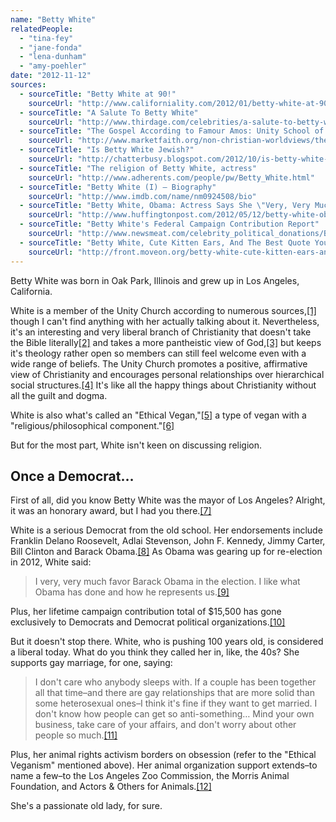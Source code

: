 ```yaml
---
name: "Betty White"
relatedPeople:
  - "tina-fey"
  - "jane-fonda"
  - "lena-dunham"
  - "amy-poehler"
date: "2012-11-12"
sources:
  - sourceTitle: "Betty White at 90!"
    sourceUrl: "http://www.californiality.com/2012/01/betty-white-at-90.html"
  - sourceTitle: "A Salute To Betty White"
    sourceUrl: "http://www.thirdage.com/celebrities/a-salute-to-betty-white"
  - sourceTitle: "The Gospel According to Famour Amos: Unity School of Christianity"
    sourceUrl: "http://www.marketfaith.org/non-christian-worldviews/the-gospel-according-to-famous-amos-unity-school-of-christianity/"
  - sourceTitle: "Is Betty White Jewish?"
    sourceUrl: "http://chatterbusy.blogspot.com/2012/10/is-betty-white-jewish.html"
  - sourceTitle: "The religion of Betty White, actress"
    sourceUrl: "http://www.adherents.com/people/pw/Betty_White.html"
  - sourceTitle: "Betty White (I) – Biography"
    sourceUrl: "http://www.imdb.com/name/nm0924508/bio"
  - sourceTitle: "Betty White, Obama: Actress Says She \"Very, Very Much Favors\" The Incumbent"
    sourceUrl: "http://www.huffingtonpost.com/2012/05/12/betty-white-obama-endorsement_n_1511526.html"
  - sourceTitle: "Betty White's Federal Campaign Contribution Report"
    sourceUrl: "http://www.newsmeat.com/celebrity_political_donations/Betty_White.php"
  - sourceTitle: "Betty White, Cute Kitten Ears, And The Best Quote You Can Share Today."
    sourceUrl: "http://front.moveon.org/betty-white-cute-kitten-ears-and-the-best-quote-you-can-share-today/"
---
```


Betty White was born in Oak Park, Illinois and grew up in Los Angeles, California.

White is a member of the Unity Church according to numerous sources,<a class="source-citation" href="#http://www.californiality.com/2012/01/betty-white-at-90.html" title="Betty White at 90!">[1]</a> though I can't find anything with her actually talking about it. Nevertheless, it's an interesting and very liberal branch of Christianity that doesn't take the Bible literally<a class="source-citation" href="#http://www.thirdage.com/celebrities/a-salute-to-betty-white" title="A Salute To Betty White">[2]</a> and takes a more pantheistic view of God,<a class="source-citation" href="#http://www.marketfaith.org/non-christian-worldviews/the-gospel-according-to-famous-amos-unity-school-of-christianity/" title="The Gospel According to Famour Amos: Unity School of Christianity">[3]</a> but keeps it's theology rather open so members can still feel welcome even with a wide range of beliefs. The Unity Church promotes a positive, affirmative view of Christianity and encourages personal relationships over hierarchical social structures.<a class="source-citation" href="#http://chatterbusy.blogspot.com/2012/10/is-betty-white-jewish.html" title="Is Betty White Jewish?">[4]</a> It's like all the happy things about Christianity without all the guilt and dogma.

White is also what's called an "Ethical Vegan,"<a class="source-citation" href="#http://www.adherents.com/people/pw/Betty_White.html" title="The religion of Betty White, actress">[5]</a> a type of vegan with a "religious/philosophical component."<a class="source-citation" href="#http://www.adherents.com/people/pw/Betty_White.html" title="The religion of Betty White, actress">[6]</a>

But for the most part, White isn't keen on discussing religion.


## Once a Democrat…

First of all, did you know Betty White was the mayor of Los Angeles? Alright, it was an honorary award, but I had you there.<a class="source-citation" href="#http://www.thirdage.com/celebrities/a-salute-to-betty-white" title="A Salute To Betty White">[7]</a>

White is a serious Democrat from the old school. Her endorsements include Franklin Delano Roosevelt, Adlai Stevenson, John F. Kennedy, Jimmy Carter, Bill Clinton and Barack Obama.<a class="source-citation" href="#http://www.imdb.com/name/nm0924508/bio" title="Betty White (I) – Biography">[8]</a> As Obama was gearing up for re-election in 2012, White said:

>I very, very much favor Barack Obama in the election. I like what Obama has done and how he represents us.<a class="source-citation" href="#http://www.huffingtonpost.com/2012/05/12/betty-white-obama-endorsement_n_1511526.html" title="Betty White, Obama: Actress Says She &quot;Very, Very Much Favors&quot; The Incumbent">[9]</a>

Plus, her lifetime campaign contribution total of $15,500 has gone exclusively to Democrats and Democrat political organizations.<a class="source-citation" href="#http://www.newsmeat.com/celebrity_political_donations/Betty_White.php" title="Betty White&apos;s Federal Campaign Contribution Report">[10]</a>

But it doesn't stop there. White, who is pushing 100 years old, is considered a liberal today. What do you think they called her in, like, the 40s? She supports gay marriage, for one, saying:

>I don't care who anybody sleeps with. If a couple has been together all that time–and there are gay relationships that are more solid than some heterosexual ones–I think it's fine if they want to get married. I don't know how people can get so anti-something… Mind your own business, take care of your affairs, and don't worry about other people so much.<a class="source-citation" href="#http://front.moveon.org/betty-white-cute-kitten-ears-and-the-best-quote-you-can-share-today/" title="Betty White, Cute Kitten Ears, And The Best Quote You Can Share Today.">[11]</a>

Plus, her animal rights activism borders on obsession (refer to the "Ethical Veganism" mentioned above). Her animal organization support extends–to name a few–to the Los Angeles Zoo Commission, the Morris Animal Foundation, and Actors & Others for Animals.<a class="source-citation" href="#http://www.imdb.com/name/nm0924508/bio" title="Betty White (I) – Biography">[12]</a>

She's a passionate old lady, for sure.
